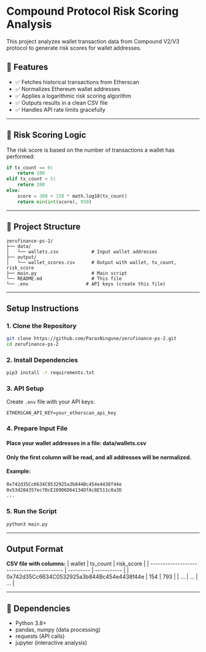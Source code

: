 # Compound Protocol Risk Scoring Analysis

This project analyzes wallet transaction data from Compound V2/V3 protocol to generate risk scores for wallet addresses.


## 📌 Features

- ✅ Fetches historical transactions from Etherscan
- ✅ Normalizes Ethereum wallet addresses
- ✅ Applies a logarithmic risk scoring algorithm
- ✅ Outputs results in a clean CSV file
- ✅ Handles API rate limits gracefully

---

## 🧠 Risk Scoring Logic

The risk score is based on the number of transactions a wallet has performed:

```python
if tx_count == 0:
    return 100
elif tx_count < 5:
    return 200
else:
    score = 300 + 150 * math.log10(tx_count)
    return min(int(score), 950)

```

---


## 📁 Project Structure

```
zerufinance-ps-2/
├── data/
│   └── wallets.csv            # Input wallet addresses
├── output/
│   └── wallet_scores.csv      # Output with wallet, tx_count, risk_score
├── main.py                    # Main script
└── README.md                  # This file
└── .env                     # API keys (create this file)
```

---


## Setup Instructions

### 1. Clone the Repository
```bash
git clone https://github.com/ParasNingune/zerufinance-ps-2.git
cd zerufinance-ps-2
```

### 2. Install Dependencies
```bash
pip3 install -r requirements.txt
```

### 3. API Setup
Create `.env` file with your API keys:
```env
ETHERSCAN_API_KEY=your_etherscan_api_key
```

### 4. Prepare Input File
#### Place your wallet addresses in a file: data/wallets.csv
#### Only the first column will be read, and all addresses will be normalized.
#### Example:
```bash
0x742d35Cc6634C0532925a3b844Bc454e4438f44e
0x53d284357ec70cE289D6D64134DfAc8E511c8a3D
...
```

### 5. Run the Script
```bash
python3 main.py
```

---


## Output Format

**CSV file with columns:**
| wallet                                     | tx\_count | risk\_score |
| ------------------------------------------ | --------- | ----------- |
| 0x742d35Cc6634C0532925a3b844Bc454e4438f44e | 154       | 793         |
| ...                                        | ...       | ...         |


---


## 🚨 Dependencies

- Python 3.8+
- pandas, numpy (data processing)
- requests (API calls)
- jupyter (interactive analysis)